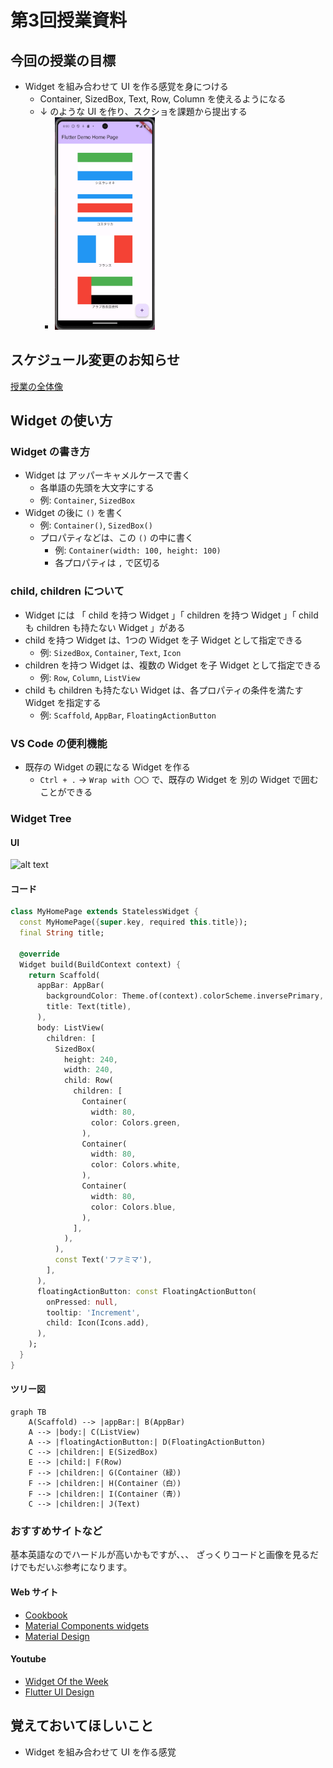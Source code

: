 # 第3回授業資料

## 今回の授業の目標

- Widget を組み合わせて UI を作る感覚を身につける
  - Container, SizedBox, Text, Row, Column を使えるようになる
  - ↓ のような UI を作り、スクショを課題から提出する
    - <img src="../共通/素材/国旗/image.png" width="160">

## スケジュール変更のお知らせ

[授業の全体像](授業の全体像.md)

## Widget の使い方

### Widget の書き方

- Widget は アッパーキャメルケースで書く
  - 各単語の先頭を大文字にする
  - 例: `Container`, `SizedBox`
- Widget の後に `()` を書く
  - 例: `Container()`, `SizedBox()`
  - プロパティなどは、この `()` の中に書く
    - 例: `Container(width: 100, height: 100)`
    - 各プロパティは `,` で区切る

### child, children について

- Widget には 「 child を持つ Widget 」「 children を持つ Widget 」「 child も children も持たない Widget 」がある
- child を持つ Widget は、1つの Widget を子 Widget として指定できる
  - 例: `SizedBox`, `Container`, `Text`, `Icon`
- children を持つ Widget は、複数の Widget を子 Widget として指定できる
  - 例: `Row`, `Column`, `ListView`
- child も children も持たない Widget は、各プロパティの条件を満たす Widget を指定する
  - 例: `Scaffold`, `AppBar`, `FloatingActionButton`

### VS Code の便利機能

- 既存の Widget の親になる Widget を作る
  - `Ctrl + .` → `Wrap with 〇〇` で、既存の Widget を 別の Widget で囲むことができる

### Widget Tree

#### UI

![alt text](image.png)

#### コード

```dart
class MyHomePage extends StatelessWidget {
  const MyHomePage({super.key, required this.title});
  final String title;

  @override
  Widget build(BuildContext context) {
    return Scaffold(
      appBar: AppBar(
        backgroundColor: Theme.of(context).colorScheme.inversePrimary,
        title: Text(title),
      ),
      body: ListView(
        children: [
          SizedBox(
            height: 240,
            width: 240,
            child: Row(
              children: [
                Container(
                  width: 80,
                  color: Colors.green,
                ),
                Container(
                  width: 80,
                  color: Colors.white,
                ),
                Container(
                  width: 80,
                  color: Colors.blue,
                ),
              ],
            ),
          ),
          const Text('ファミマ'),
        ],
      ),
      floatingActionButton: const FloatingActionButton(
        onPressed: null,
        tooltip: 'Increment',
        child: Icon(Icons.add),
      ),
    );
  }
}
```

#### ツリー図

```mermaid
graph TB
    A(Scaffold) --> |appBar:| B(AppBar)
    A --> |body:| C(ListView)
    A --> |floatingActionButton:| D(FloatingActionButton)
    C --> |children:| E(SizedBox)
    E --> |child:| F(Row)
    F --> |children:| G(Container（緑）)
    F --> |children:| H(Container（白）)
    F --> |children:| I(Container（青）)
    C --> |children:| J(Text)
```

### おすすめサイトなど

基本英語なのでハードルが高いかもですが、、、
ざっくりコードと画像を見るだけでもだいぶ参考になります。

#### Web サイト

- [Cookbook](https://docs.flutter.dev/cookbook)
- [Material Components widgets](https://docs.flutter.dev/ui/widgets/material)
- [Material Design](https://m3.material.io/components)

#### Youtube

- [Widget Of the Week](https://www.youtube.com/playlist?list=PLjxrf2q8roU23XGwz3Km7sQZFTdB996iG)
- [Flutter UI Design](https://www.youtube.com/playlist?list=PLf-j0Hs0PF3uxzMCFLlfJ9W3hRxLzHPGX)

## 覚えておいてほしいこと

- Widget を組み合わせて UI を作る感覚
